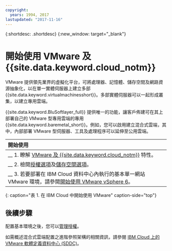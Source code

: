 ```yaml
---
copyright:
  years: 1994, 2017
lastupdated: "2017-11-16"
---
```


{:shortdesc: .shortdesc}
{:new_window: target="_blank"}

# 開始使用 VMware 及 {{site.data.keyword.cloud_notm}}

VMware 提供領先業界的虛擬化平台，可將處理器、記憶體、儲存空間及網路資源抽象化，以在單一實體伺服器上建立多部 {{site.data.keyword.virtualmachinesshort}}。多部實體伺服器可以一起形成叢集，以建立專用雲端。

{{site.data.keyword.BluSoftlayer_full}} 提供唯一的功能，讓客戶佈建可在其上部署自己的 VMware 型專用雲端的專用 {{site.data.keyword.baremetal_short}}。例如，您可以啟用建立混合式雲端，其中，內部部署 VMware 型伺服器、工具及處理程序可以延伸至公用雲端。 

| 開始使用|
|:------------------|
| __ 1. 瞭解 [VMware 及 {{site.data.keyword.cloud_notm}}](vmware-6-topic-description.html) 特性。|
| __ 2. 檢閱[授權選項](vmware-vsphere-6.html)及[儲存空間選項](select-storage-option-use-vmware.html)。|
| __ 3. 若要部署在 IBM Cloud 資料中心內執行的基本單一網站 VMware 環境，請參閱[開始使用 VMware vSphere 6](vmware-vsphere-6-getting-started.html)。|
{: caption="表 1. 在 IBM Cloud 中開始使用 VMware" caption-side="top"} 

## 後續步驟

配置基本環境之後，您可以[管理授權](manage-vmware-licenses.html)。

如需概述混合式雲端配置之進階參照架構的相關資訊，請參閱 [IBM Cloud 上的 VMware 軟體定義資料中心 (SDDC)](vmware-sddc-ibm-cloud.html)。
